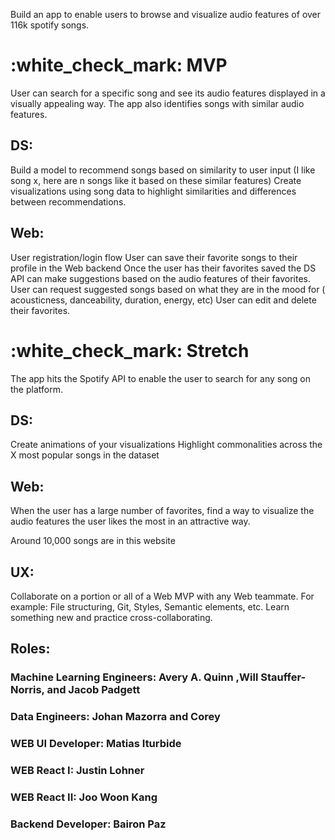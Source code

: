 Build an app to enable users to browse and visualize audio features of over 116k spotify songs.

<h1>:white_check_mark: MVP</h1>
<p>User can search for a specific song and see its audio features displayed in a visually appealing way. The app also identifies songs with similar audio features.</p>
<h2>DS:</h2>
<p>Build a model to recommend songs based on similarity to user input (I like song x, here are n songs like it based on these similar features)
Create visualizations using song data to highlight similarities and differences between recommendations.</p>
<h2>Web:</h2>
<p>User registration/login flow
User can save their favorite songs to their profile in the Web backend
Once the user has their favorites saved the DS API can make suggestions based on the audio features of their favorites.
User can request suggested songs based on what they are in the mood for ( acousticness, danceability, duration, energy, etc)
User can edit and delete their favorites.</p>
<h1>:white_check_mark: Stretch</h1>
<p>The app hits the Spotify API to enable the user to search for any song on the platform.</p>
<h2>DS:</h2>
<p>Create animations of your visualizations
Highlight commonalities across the X most popular songs in the dataset</p>
<h2>Web:</h2>
<p>When the user has a large number of favorites, find a way to visualize the audio features the user likes the most in an attractive way.</p>
<p>Around 10,000 songs are in this website</p>
<h2>UX:</h2>
<p>Collaborate on a portion or all of a Web MVP with any Web teammate. For example: File structuring, Git, Styles, Semantic elements, etc. Learn something new and practice cross-collaborating.</p>

<h2>Roles:</h2>
<h3>Machine Learning Engineers: Avery A. Quinn ,Will Stauffer-Norris, and Jacob Padgett</h3>
<h3>Data Engineers: Johan Mazorra and Corey </h3>
<h3>WEB UI Developer: Matias Iturbide </h3>
<h3>WEB React I: Justin Lohner</h3>
<h3>WEB React II: Joo Woon Kang</h3>
<h3>Backend Developer: Bairon Paz </h3>


